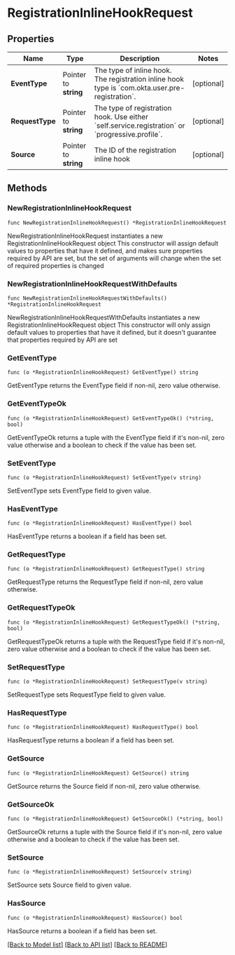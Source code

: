 # RegistrationInlineHookRequest

## Properties

Name | Type | Description | Notes
------------ | ------------- | ------------- | -------------
**EventType** | Pointer to **string** | The type of inline hook. The registration inline hook type is &#x60;com.okta.user.pre-registration&#x60;. | [optional] 
**RequestType** | Pointer to **string** | The type of registration hook. Use either &#x60;self.service.registration&#x60; or &#x60;progressive.profile&#x60;. | [optional] 
**Source** | Pointer to **string** | The ID of the registration inline hook | [optional] 

## Methods

### NewRegistrationInlineHookRequest

`func NewRegistrationInlineHookRequest() *RegistrationInlineHookRequest`

NewRegistrationInlineHookRequest instantiates a new RegistrationInlineHookRequest object
This constructor will assign default values to properties that have it defined,
and makes sure properties required by API are set, but the set of arguments
will change when the set of required properties is changed

### NewRegistrationInlineHookRequestWithDefaults

`func NewRegistrationInlineHookRequestWithDefaults() *RegistrationInlineHookRequest`

NewRegistrationInlineHookRequestWithDefaults instantiates a new RegistrationInlineHookRequest object
This constructor will only assign default values to properties that have it defined,
but it doesn't guarantee that properties required by API are set

### GetEventType

`func (o *RegistrationInlineHookRequest) GetEventType() string`

GetEventType returns the EventType field if non-nil, zero value otherwise.

### GetEventTypeOk

`func (o *RegistrationInlineHookRequest) GetEventTypeOk() (*string, bool)`

GetEventTypeOk returns a tuple with the EventType field if it's non-nil, zero value otherwise
and a boolean to check if the value has been set.

### SetEventType

`func (o *RegistrationInlineHookRequest) SetEventType(v string)`

SetEventType sets EventType field to given value.

### HasEventType

`func (o *RegistrationInlineHookRequest) HasEventType() bool`

HasEventType returns a boolean if a field has been set.

### GetRequestType

`func (o *RegistrationInlineHookRequest) GetRequestType() string`

GetRequestType returns the RequestType field if non-nil, zero value otherwise.

### GetRequestTypeOk

`func (o *RegistrationInlineHookRequest) GetRequestTypeOk() (*string, bool)`

GetRequestTypeOk returns a tuple with the RequestType field if it's non-nil, zero value otherwise
and a boolean to check if the value has been set.

### SetRequestType

`func (o *RegistrationInlineHookRequest) SetRequestType(v string)`

SetRequestType sets RequestType field to given value.

### HasRequestType

`func (o *RegistrationInlineHookRequest) HasRequestType() bool`

HasRequestType returns a boolean if a field has been set.

### GetSource

`func (o *RegistrationInlineHookRequest) GetSource() string`

GetSource returns the Source field if non-nil, zero value otherwise.

### GetSourceOk

`func (o *RegistrationInlineHookRequest) GetSourceOk() (*string, bool)`

GetSourceOk returns a tuple with the Source field if it's non-nil, zero value otherwise
and a boolean to check if the value has been set.

### SetSource

`func (o *RegistrationInlineHookRequest) SetSource(v string)`

SetSource sets Source field to given value.

### HasSource

`func (o *RegistrationInlineHookRequest) HasSource() bool`

HasSource returns a boolean if a field has been set.


[[Back to Model list]](../README.md#documentation-for-models) [[Back to API list]](../README.md#documentation-for-api-endpoints) [[Back to README]](../README.md)



